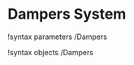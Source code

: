 <!-- MOOSE Documentation Stub: Remove this when content is added. -->

# Dampers System
!syntax parameters /Dampers

!syntax objects /Dampers

